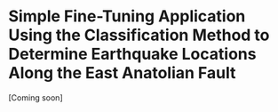 # Simple Fine-Tuning Application Using the Classification Method to Determine Earthquake Locations Along the East Anatolian Fault
[Coming soon]
